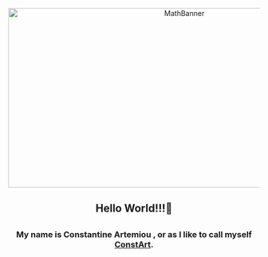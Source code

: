 <p align = "center">
<img width = "690" height = "360" src="https://github.com/3ConstArt3/3ConstArt3/assets/114258174/5308df77-f55d-4f9b-8167-ce69515e2f82" alt="MathBanner">
</p>

<h2 align = "center">Hello World!!!👋<h2> 

<h3 align = "center">
My name is Constantine Artemiou , or as I like to call myself <a href = "" target = "_blank" rel = "noreferrer">ConstArt<a>.
<h3>


<!--

- 🔭 I’m currently working on ...
- 🌱 I’m currently learning ...
- 👯 I’m looking to collaborate on ...
- 🤔 I’m looking for help with ...
- 💬 Ask me about ...
- 📫 How to reach me: ...
fjsldkfjds
- 😄 Pronouns: ...
- ⚡ Fun fact: ...
-->
